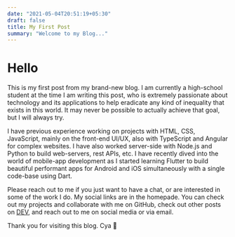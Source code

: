 ```yaml
---
date: "2021-05-04T20:51:19+05:30"
draft: false
title: My First Post
summary: "Welcome to my Blog..."
---
```


# Hello

This is my first post from my brand-new blog. I am currently a high-school student at the time I am writing this post, who is extremely passionate about technology and its applications to help eradicate any kind of inequality that exists in this world. It may never be possible to actually achieve that goal, but I will always try.

I have previous experience working on projects with HTML, CSS, JavaScript, mainly on the front-end UI/UX, also with TypeScript and Angular for complex websites. I have also worked server-side with Node.js and Python to build web-servers, rest APIs, etc. I have recently dived into the world of mobile-app development as I started learning Flutter to build beautiful performant apps for Android and iOS simultaneously with a single code-base using Dart.

Please reach out to me if you just want to have a chat, or are interested in some of the work I do. My social links are in the homepade. You can check out my projects and collaborate with me on GitHub, check out other posts on [DEV](https://dev.to/adityavinodh), and reach out to me on social media or via email.

Thank you for visiting this blog. Cya 👋
